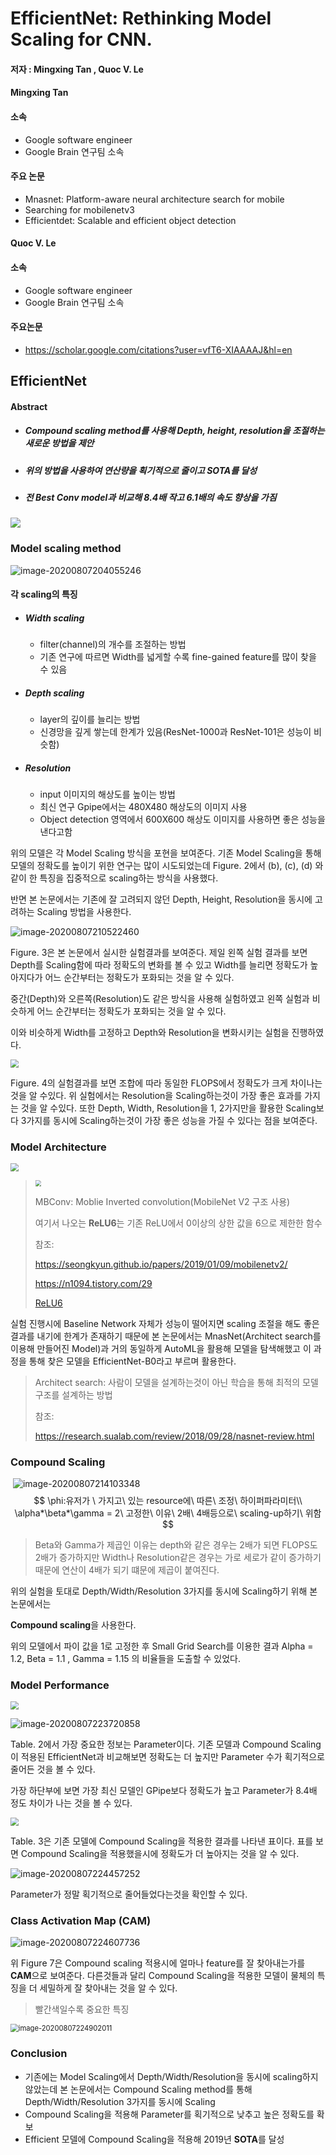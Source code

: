# EfficientNet: Rethinking Model Scaling for CNN.

#### 저자 : Mingxing Tan , Quoc V. Le 

#### Mingxing Tan

#### 소속

- Google software engineer
- Google Brain 연구팀 소속

#### 주요 논문

- Mnasnet: Platform-aware neural architecture search for mobile
- Searching for mobilenetv3
- Efficientdet: Scalable and efficient object detection



#### Quoc V. Le

#### 소속

- Google software engineer
- Google Brain 연구팀 소속

#### 주요논문

- https://scholar.google.com/citations?user=vfT6-XIAAAAJ&hl=en



## EfficientNet

#### Abstract

- ##### Compound scaling method를 사용해 Depth, height, resolution을 조절하는 새로운 방법을 제안

- ##### 위의 방법을 사용하여 연산량을 획기적으로 줄이고 SOTA를 달성

- ##### 전 Best Conv model과 비교해 8.4배 작고  6.1배의 속도 향상을 가짐

<img src="https://github.com/Jonsuff/2020_summer_study/blob/Dongun/2020.08.10/EfficientNet_%ED%95%9C%EB%8F%99%EC%9A%B4/img/image-20200807204029546.png?raw=true" />



### Model scaling method

![image-20200807204055246](https://github.com/Jonsuff/2020_summer_study/blob/Dongun/2020.08.10/EfficientNet_%ED%95%9C%EB%8F%99%EC%9A%B4/img/image-20200807204055246.png?raw=true)



#### 각  scaling의 특징

- ##### Width scaling

  - filter(channel)의 개수를 조절하는 방법
  - 기존 연구에 따르면 Width를 넓게할 수록 fine-gained feature를 많이 찾을 수 있음

- ##### Depth scaling

  - layer의 깊이를 늘리는 방법
  - 신경망을 깊게 쌓는데 한계가 있음(ResNet-1000과 ResNet-101은 성능이 비슷함)

- ##### Resolution

  - input 이미지의 해상도를 높이는 방법
  - 최신 연구 Gpipe에서는 480X480 해상도의 이미지 사용
  - Object detection 영역에서 600X600 해상도 이미지를 사용하면 좋은 성능을 낸다고함



 위의 모델은 각 Model Scaling 방식을 포현을 보여준다. 기존 Model Scaling을 통해 모델의 정확도를 높이기 위한 연구는 많이 시도되었는데 Figure. 2에서 (b), (c), (d) 와 같이 한 특징을 집중적으로 scaling하는 방식을 사용했다.

 반면 본 논문에서는 기존에 잘 고려되지 않던 Depth, Height, Resolution을 동시에 고려하는 Scaling 방법을 사용한다.

![image-20200807210522460](https://github.com/Jonsuff/2020_summer_study/blob/Dongun/2020.08.10/EfficientNet_%ED%95%9C%EB%8F%99%EC%9A%B4/img/image-20200807210522460.png?raw=true)

 Figure. 3은 본 논문에서 실시한 실험결과를 보여준다. 제일 왼쪽 실험 결과를 보면 Depth를 Scaling함에 따라 정확도의 변화를 볼 수 있고 Width를 늘리면 정확도가 높아지다가 어느 순간부터는 정확도가 포화되는 것을 알 수 있다.

중간(Depth)와 오른쪽(Resolution)도 같은 방식을 사용해 실험하였고 왼쪽 실험과 비슷하게 어느 순간부터는 정확도가 포화되는 것을 알 수 있다.

이와 비슷하게 Width를 고정하고 Depth와 Resolution을 변화시키는 실험을 진행하였다.

<img src="https://github.com/Jonsuff/2020_summer_study/blob/Dongun/2020.08.10/EfficientNet_%ED%95%9C%EB%8F%99%EC%9A%B4/img/image-20200807211654755.png?raw=true" style="zoom:80%;" />



Figure. 4의 실험결과를 보면 조합에 따라 동일한 FLOPS에서 정확도가 크게 차이나는 것을 알 수있다. 위 실험에서는 Resolution을 Scaling하는것이 가장 좋은 효과를 가지는 것을 알 수있다. 또한  Depth, Width, Resolution을 1, 2가지만을 활용한 Scaling보다 3가지를 동시에 Scaling하는것이 가장 좋은 성능을 가질 수 있다는 점을 보여준다.

 

### Model Architecture

<img src="https://github.com/Jonsuff/2020_summer_study/blob/Dongun/2020.08.10/EfficientNet_%ED%95%9C%EB%8F%99%EC%9A%B4/img/image-20200807222215980.png?raw=true" style="zoom:80%;" />

> <img src="https://github.com/Jonsuff/2020_summer_study/blob/Dongun/2020.08.10/EfficientNet_%ED%95%9C%EB%8F%99%EC%9A%B4/img/image-20200811120126759.png?raw=true" style="zoom:60%;" />
>
> 
>
>  MBConv: Moblie Inverted convolution(MobileNet V2 구조 사용)
>
> 여기서 나오는 **ReLU6**는 기존 ReLU에서 0이상의 상한 값을 6으로 제한한 함수
>
> 참조:
>
>  https://seongkyun.github.io/papers/2019/01/09/mobilenetv2/
>
> https://n1094.tistory.com/29
>
> [ReLU6](https://gaussian37.github.io/dl-concept-relu6/)

 실험 진행시에 Baseline Network 자체가 성능이 떨어지면 scaling 조절을 해도 좋은 결과를 내기에 한계가 존재하기 때문에 본 논문에서는 MnasNet(Architect search를 이용해 만들어진 Model)과 거의 동일하게 AutoML을 활용해 모델을 탐색해했고 이 과정을 통해 찾은 모델을 EfficientNet-B0라고 부르며 활용한다.

> Architect search: 사람이 모델을 설계하는것이 아닌 학습을 통해 최적의 모델 구조를 설계하는 방법
>
> 참조:
>
> https://research.sualab.com/review/2018/09/28/nasnet-review.html





### Compound Scaling



​                                                 ![image-20200807214103348](https://github.com/Jonsuff/2020_summer_study/blob/Dongun/2020.08.10/EfficientNet_%ED%95%9C%EB%8F%99%EC%9A%B4/img/image-20200807214103348.png?raw=true)
$$
\phi:유저가 \ 가지고\ 있는 resource에\ 따른\ 조정\ 하이퍼파라미터\\
\alpha*\beta*\gamma = 2\ 고정한\ 이유\ 2배\ 4배등으로\ scaling-up하기\ 위함
$$

> Beta와 Gamma가 제곱인 이유는 depth와 같은 경우는 2배가 되면 FLOPS도 2배가 증가하지만 Width나 Resolution같은 경우는 가로 세로가 같이 증가하기 때문에 연산이 4배가 되기 떄문에 제곱이 붙여진다.

 위의 실험을 토대로 Depth/Width/Resolution 3가지를 동시에 Scaling하기 위해 본 논문에서는

 **Compound scaling**을 사용한다.  

 위의 모델에서 파이 값을 1로 고정한 후 Small Grid Search를 이용한 결과 Alpha = 1.2, Beta = 1.1 , Gamma = 1.15 의 비율들을 도출할 수 있었다.



### Model Performance



<img src="https://github.com/Jonsuff/2020_summer_study/blob/Dongun/2020.08.10/EfficientNet_%ED%95%9C%EB%8F%99%EC%9A%B4/img/image-20200807224902011.png?raw=true" style="zoom:80%;" />





![image-20200807223720858](https://github.com/Jonsuff/2020_summer_study/blob/Dongun/2020.08.10/EfficientNet_%ED%95%9C%EB%8F%99%EC%9A%B4/img/image-20200807223720858.png?raw=true)

Table. 2에서 가장 중요한 정보는 Parameter이다. 기존 모델과 Compound Scaling이 적용된 EfficientNet과 비교해보면 정확도는 더 높지만 Parameter 수가 획기적으로 줄어든 것을 볼 수 있다.

가장 하단부에 보면 가장 최신 모델인 GPipe보다 정확도가 높고 Parameter가 8.4배 정도 차이가 나는 것을 볼 수 있다.

<img src="https://github.com/Jonsuff/2020_summer_study/blob/Dongun/2020.08.10/EfficientNet_%ED%95%9C%EB%8F%99%EC%9A%B4/img/image-20200807224127387.png?raw=true" style="zoom:80%;" />

Table. 3은 기존 모델에 Compound Scaling을 적용한 결과를 나타낸 표이다. 표를 보면 Compound Scaling을 적용했을시에 정확도가 더 높아지는 것을 알 수 있다.



![image-20200807224457252](https://github.com/Jonsuff/2020_summer_study/blob/Dongun/2020.08.10/EfficientNet_%ED%95%9C%EB%8F%99%EC%9A%B4/img/image-20200807224457252.png?raw=true)

Parameter가 정말 획기적으로 줄어들었다는것을 확인할 수 있다.



### Class Activation Map (CAM)

![image-20200807224607736](https://github.com/Jonsuff/2020_summer_study/blob/Dongun/2020.08.10/EfficientNet_%ED%95%9C%EB%8F%99%EC%9A%B4/img/image-20200807224607736.png?raw=true)

 위 Figure 7은 Compound scaling 적용시에 얼마나 feature를 잘 찾아내는가를 **CAM**으로 보여준다.  다른것들과 달리 Compound Scaling을 적용한 모델이 물체의 특징을 더 세밀하게 잘 찾아내는 것을 알 수 있다.

> 빨간색일수록 중요한 특징



<img src="https://github.com/Jonsuff/2020_summer_study/blob/Dongun/2020.08.10/EfficientNet_%ED%95%9C%EB%8F%99%EC%9A%B4/img/image-20200807224902011.png?raw=true" alt="image-20200807224902011" style="zoom:80%;" />





### Conclusion

- 기존에는 Model Scaling에서 Depth/Width/Resolution을 동시에 scaling하지 않았는데 본 논문에서는 Compound Scaling method를 통해 Depth/Width/Resolution 3가지를 동시에 Scaling
- Compound Scaling을 적용해 Parameter를 획기적으로 낮추고 높은 정확도를 확보
- Efficient 모델에 Compound Scaling을 적용해  2019년 **SOTA**를 달성 
